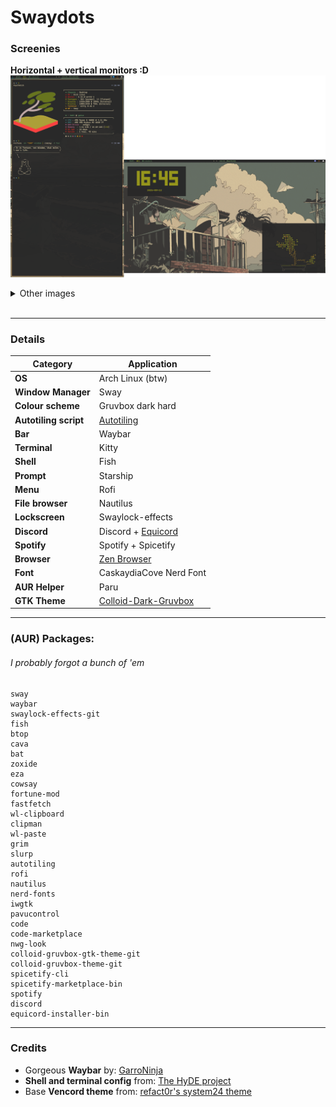 # Swaydots

### Screenies
**Horizontal + vertical monitors :D**![home](https://github.com/visibobl/swaydots/blob/main/screenies/wind.png?raw=true)
<details>
    <summary>Other images</summary>

**Another one**![home2](https://github.com/visibobl/swaydots/blob/main/screenies/samori.png?raw=true)
**Brave browser**![browser](https://github.com/visibobl/swaydots/blob/main/screenies/browsa.png?raw=true)
**Cava + Spicetify (Spotify-TUI theme)**: ![music](https://github.com/visibobl/swaydots/blob/main/screenies/moosic.png?raw=true)
**Discord + Equicord (System24 theme)**![discord](https://github.com/visibobl/swaydots/blob/main/screenies/discord.png?raw=true)
**Gaming**![home](https://github.com/visibobl/swaydots/blob/main/screenies/karts.png?raw=true)
</details>
</br>

---
### Details
| Category          | Application     |
| ----------------- | --------------- |
| **OS**            | Arch Linux (btw) |
| **Window Manager**| Sway            |
| **Colour scheme** | Gruvbox dark hard |
| **Autotiling script** | [Autotiling](https://github.com/nwg-piotr/autotiling) |
| **Bar**           | Waybar          |
| **Terminal**      | Kitty           |
| **Shell**         | Fish            |
| **Prompt**        | Starship        |
| **Menu**          | Rofi            |
| **File browser**  | Nautilus        |
| **Lockscreen**    | Swaylock-effects|
| **Discord**       | Discord + [Equicord](https://equicord.org/) |
| **Spotify**       | Spotify + Spicetify |
| **Browser**       | [Zen Browser](https://zen-browser.app/) |
| **Font**          | CaskaydiaCove Nerd Font |
| **AUR Helper**    | Paru            |
| **GTK Theme**     |[Colloid-Dark-Gruvbox](https://github.com/vinceliuice/Colloid-gtk-theme) |
---
### (AUR) Packages:
###### I probably forgot a bunch of 'em
```
sway
waybar
swaylock-effects-git
fish
btop
cava
bat
zoxide
eza
cowsay
fortune-mod
fastfetch
wl-clipboard
clipman
wl-paste
grim
slurp
autotiling
rofi
nautilus
nerd-fonts
iwgtk
pavucontrol
code
code-marketplace
nwg-look
colloid-gruvbox-gtk-theme-git
colloid-gruvbox-theme-git
spicetify-cli
spicetify-marketplace-bin
spotify
discord
equicord-installer-bin
```
---
### Credits
- Gorgeous **Waybar** by: [GarroNinja](https://github.com/GarroNinja)
- **Shell and terminal config** from: [The HyDE project](https://github.com/HyDE-Project)
- Base **Vencord theme** from: [refact0r's system24 theme](https://github.com/refact0r/system24/blob/main/theme/flavors/system24-vencord.theme.css)
